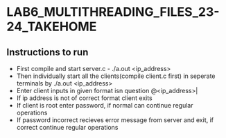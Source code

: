 # LAB6_MULTITHREADING_FILES_23-24_TAKEHOME

## Instructions to run
- First compile and start server.c - ./a.out <ip_address> <port> <password>
- Then individually start all the clients(compile client.c first) in seperate terminals by ./a.out <ip_address> <port>
- Enter client inputs in given format isn question <username>@<ip_address>|<authority>
- If ip address is not of correct format client exits
- If client is root enter password, if normal can continue regular operations
- If password incorrect recieves error message from server and exit, if correct continue regular operations